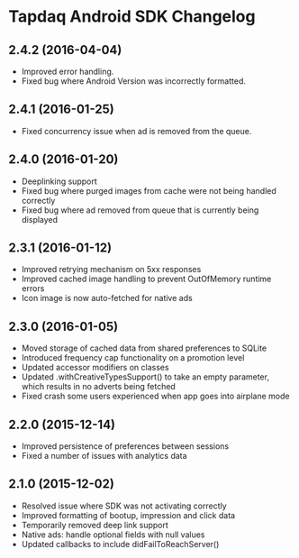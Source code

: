 # Tapdaq Android SDK Changelog

## 2.4.2 (2016-04-04)

- Improved error handling.
- Fixed bug where Android Version was incorrectly formatted. 

## 2.4.1 (2016-01-25)

- Fixed concurrency issue when ad is removed from the queue.

## 2.4.0 (2016-01-20)

- Deeplinking support
- Fixed bug where purged images from cache were not being handled correctly
- Fixed bug where ad removed from queue that is currently being displayed

## 2.3.1 (2016-01-12)

- Improved retrying mechanism on 5xx responses
- Improved cached image handling to prevent OutOfMemory runtime errors
- Icon image is now auto-fetched for native ads

## 2.3.0 (2016-01-05)

- Moved storage of cached data from shared preferences to SQLite
- Introduced frequency cap functionality on a promotion level
- Updated accessor modifiers on classes
- Updated .withCreativeTypesSupport() to take an empty parameter, which results in no adverts being fetched
- Fixed crash some users experienced when app goes into airplane mode

## 2.2.0 (2015-12-14)

- Improved persistence of preferences between sessions
- Fixed a number of issues with analytics data

## 2.1.0 (2015-12-02)

- Resolved issue where SDK was not activating correctly
- Improved formatting of bootup, impression and click data
- Temporarily removed deep link support
- Native ads: handle optional fields with null values
- Updated callbacks to include didFailToReachServer()
